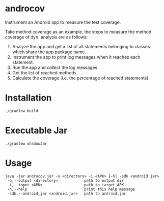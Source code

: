# androcov
Instrument an Android app to measure the test coverage.

Take method coverage as an example, the steps to measure the method coverage of dyn. analysis are as follows:

1. Analyze the app and get a list of all statements belonging to classes which share the app package name.
2. Instrument the app to print log messages when it reaches each statement.
3. Run the app and collect the log messages.
4. Get the list of reached methods.
5. Calculate the coverage (i.e. the percentage of reached statements).

# Installation

```
./gradlew build
```

# Executable Jar

```
./gradlew shadowJar
```

# Usage

```
java -jar androcov.jar -o <directory> -i <APK> [-h] -sdk <android.jar>
 -o,--output <directory>            path to output dir
 -i,--input <APK>                   path to target APK
 -h,--help                          print this help message
 -sdk,--android_jar <android.jar>   path to android.jar
```
